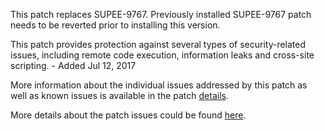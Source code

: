 This patch replaces SUPEE-9767. Previously installed SUPEE-9767 patch needs to be reverted prior to installing this version.

This patch provides protection against several types of security-related issues, including remote code execution, information leaks and cross-site scripting. - Added Jul 12, 2017

More information about the individual issues addressed by this patch as well as known issues is available in the patch [details](https://magento.com/security/patches/supee-9767).

More details about the patch issues could be found [here](https://magento.stackexchange.com/questions/176871/security-patch-supee-9767-possible-issues).
